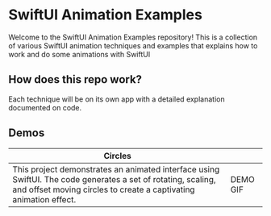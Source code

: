 # SwiftUI Animation Examples
Welcome to the SwiftUI Animation Examples repository! This is a collection of various SwiftUI animation techniques and examples that explains how to work and do some animations with SwiftUI 

## How does this repo work?

Each technique will be on its own app with a detailed explanation documented on code.

## Demos


| Circles  |  |
| ------------- | ------------- |
| This project demonstrates an animated interface using SwiftUI. The code generates a set of rotating, scaling, and offset moving circles to create a captivating animation effect.   |  DEMO GIF |

